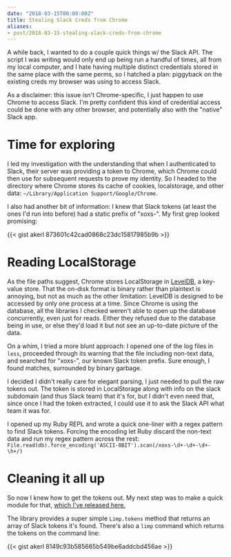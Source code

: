 ```yaml
---
date: "2018-03-15T00:00:00Z"
title: Stealing Slack Creds from Chrome
aliases:
- post/2018-03-15-stealing-slack-creds-from-chrome
---
```


A while back, I wanted to do a couple quick things w/ the Slack API. The script I was writing would only end up being run a handful of times, all from my local computer, and I hate having multiple distinct credentials stored in the same place with the same perms, so I hatched a plan: piggyback on the existing creds my browser was using to access Slack.

<!--more-->

As a disclaimer: this issue isn't Chrome-specific, I just happen to use Chrome to access Slack. I'm pretty confident this kind of credential access could be done with any other browser, and potentially also with the "native" Slack app.

Time for exploring
==================

I led my investigation with the understanding that when I authenticated to Slack, their server was providing a token to Chrome, which Chrome could then use for subsequent requests to prove my identity. So I headed to the directory where Chrome stores its cache of cookies, localstorage, and other data: `~/Library/Application Support/Google/Chrome`.

I also had another bit of information: I knew that Slack tokens (at least the ones I'd run into before) had a static prefix of "xoxs-". My first grep looked promising:

{{< gist akerl 873601c42cad0868c23dc15817985b9b >}}

Reading LocalStorage
====================

As the file paths suggest, Chrome stores LocalStorage in [LevelDB](https://github.com/google/leveldb), a key-value store. That the on-disk format is binary rather than plaintext is annoying, but not as much as the other limitation: LevelDB is designed to be accessed by only one process at a time. Since Chrome is using the database, all the libraries I checked weren't able to open up the database concurrently, even just for reads. Either they refused due to the database being in use, or else they'd load it but not see an up-to-date picture of the data.

On a whim, I tried a more blunt approach: I opened one of the log files in `less`, proceeded through its warning that the file including non-text data, and searched for "xoxs-", our known Slack token prefix. Sure enough, I found matches, surrounded by binary garbage.

I decided I didn't really care for elegant parsing, I just needed to pull the raw tokens out. The token is stored in LocalStorage along with info on the slack subdomain (and thus Slack team) that it's for, but I didn't even need that, since once I had the token extracted, I could use it to ask the Slack API what team it was for.

I opened up my Ruby REPL and wrote a quick one-liner with a regex pattern to find Slack tokens. Forcing the encoding let Ruby discard the non-text data and run my regex pattern across the rest: `File.read(db).force_encoding('ASCII-8BIT').scan(/xoxs-\d+-\d+-\d+-\h+/)`

Cleaning it all up
=========

So now I knew how to get the tokens out. My next step was to make a quick module for that, [which I've released here.](https://github.com/akerl/limp)

The library provides a super simple `Limp.tokens` method that returns an array of Slack tokens it's found. There's also a `limp` command which returns the tokens on the command line:

{{< gist akerl 8149c93b585665b549be6addcbd456ae >}}

